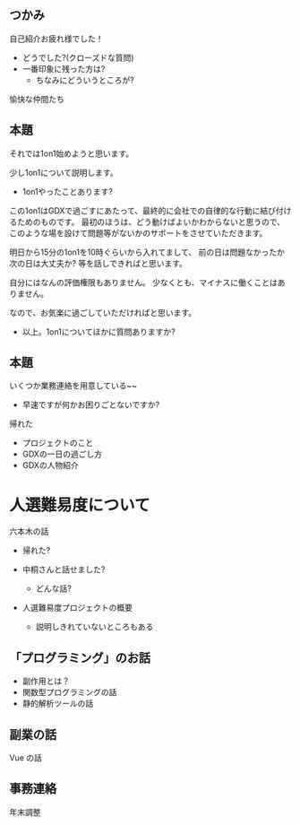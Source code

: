 


## つかみ

自己紹介お疲れ様でした！

- どうでした?(クローズドな質問)
- 一番印象に残った方は?
    - ちなみにどういうところが?

愉快な仲間たち



## 本題

それでは1on1始めようと思います。

少し1on1について説明します。

- 1on1やったことあります?

この1on1はGDXで過ごすにあたって、最終的に会社での自律的な行動に結び付けるためのものです。
最初のほうは、どう動けばよいかわからないと思うので、このような場を設けて問題等がないかのサポートをさせていただきます。

明日から15分の1on1を10時ぐらいから入れてまして、
前の日は問題なかったか
次の日は大丈夫か?
等を話しできればと思います。

自分にはなんの評価権限もありません。
少なくとも、マイナスに働くことはありません。

なので、お気楽に過ごしていただければと思います。



- 以上。1on1についてほかに質問ありますか?


## 本題

いくつか業務連絡を用意している~~

- 早速ですが何かお困りごとないですか?

帰れた



- プロジェクトのこと
- GDXの一日の過ごし方
- GDXの人物紹介



# 人選難易度について

六本木の話

- 帰れた?
- 中桐さんと話せました?
    - どんな話?

- 人選難易度プロジェクトの概要
    - 説明しきれていないところもある












## 「プログラミング」のお話

- 副作用とは？
- 関数型プログラミングの話
- 静的解析ツールの話




## 副業の話




Vue の話




## 事務連絡


年末調整








